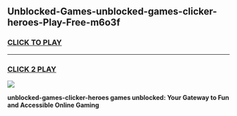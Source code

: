
## Unblocked-Games-unblocked-games-clicker-heroes-Play-Free-m6o3f
<h3>
<a href="https://premium76.site?title=unblocked-games-clicker-heroes&ref=15A">CLICK TO PLAY</a></h3>
<hr>

<h3>
<a href="https://premium76.site?title=unblocked-games-clicker-heroes&ref=15A">CLICK 2 PLAY</a>
  
</h3>

<a href="https://premium76.site?title=unblocked-games-clicker-heroes&ref=15A"><img src="https://clearcache.store/games.png"></a>


**unblocked-games-clicker-heroes games unblocked: Your Gateway to Fun and Accessible Online Gaming**
